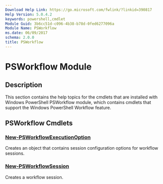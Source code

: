 ```yaml
---
Download Help Link: https://go.microsoft.com/fwlink/?linkid=390817
Help Version: 5.0.4.2
keywords: powershell,cmdlet
Module Guid: 3b6cc51d-c096-4b38-b78d-0fed6277096a
Module Name: PSWorkflow
ms.date: 06/09/2017
schema: 2.0.0
title: PSWorkflow
---
```

# PSWorkflow Module

## Description

This section contains the help topics for the cmdlets that are installed with Windows PowerShell
PSWorkflow module, which contains cmdlets that support the Windows PowerShell Workflow feature.

## PSWorkflow Cmdlets

### [New-PSWorkflowExecutionOption](New-PSWorkflowExecutionOption.md)
Creates an object that contains session configuration options for workflow sessions.

### [New-PSWorkflowSession](New-PSWorkflowSession.md)
Creates a workflow session.
